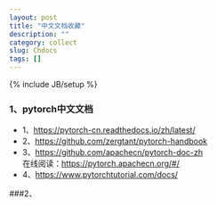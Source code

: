 ```yaml
---
layout: post
title: "中文文档收藏"
description: ""
category: collect
slug: Chdocs
tags: []
---
```

{% include JB/setup %}
### 1、pytorch中文文档
- 1、<https://pytorch-cn.readthedocs.io/zh/latest/>
- 2、<https://github.com/zergtant/pytorch-handbook>
- 3、<https://github.com/apachecn/pytorch-doc-zh>  
    在线阅读：<https://pytorch.apachecn.org/#/>
- 4、<https://www.pytorchtutorial.com/docs/>
    
###2、